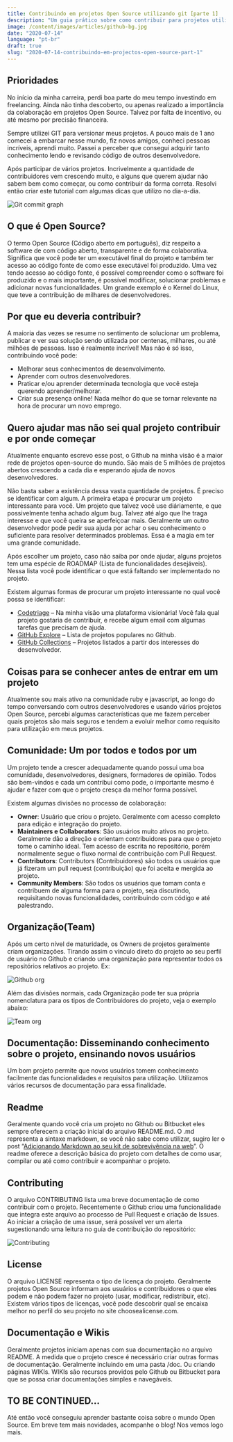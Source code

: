 ```yaml
---
title: Contribuindo em projetos Open Source utilizando git [parte 1]
description: "Um guia prático sobre como contribuir para projetos utilizando git e github"
image: /content/images/articles/github-bg.jpg
date: "2020-07-14"
language: "pt-br"
draft: true
slug: "2020-07-14-contribuindo-em-projectos-open-source-part-1"
---
```


## Prioridades

No início da minha carreira, perdi boa parte do meu tempo investindo em freelancing. Ainda não tinha descoberto, ou apenas realizado a importância da colaboração em projetos Open Source. Talvez por falta de incentivo, ou até mesmo por precisão financeira.

Sempre utilizei GIT para versionar meus projetos. A pouco mais de 1 ano comecei a embarcar nesse mundo, fiz novos amigos, conheci pessoas incríveis, aprendi muito. Passei a perceber que consegui adquirir tanto conhecimento lendo e revisando código de outros desenvolvedore.

Após participar de vários projetos. Incrivelmente a quantidade de contribuidores vem crescendo muito, e alguns que querem ajudar não sabem bem como começar, ou como contribuir da forma correta. Resolvi então criar este tutorial com algumas dicas que utilizo no dia-a-dia.

<img src="/content/images/articles/git-commit-graph.png" alt="Git commit graph" />

## O que é Open Source?

O termo Open Source (Código aberto em português), diz respeito a software de com código aberto, transparente e de forma colaborativa. Significa que você pode ter um executável final do projeto e também ter acesso ao código fonte de como esse executável foi produzido. Uma vez tendo acesso ao código fonte, é possível compreender como o software foi produzido e o mais importante, é possível modificar, solucionar problemas e adicionar novas funcionalidades. Um grande exemplo é o Kernel do Linux, que teve a contribuição de milhares de desenvolvedores.

## Por que eu deveria contribuir?

A maioria das vezes se resume no sentimento de solucionar um problema, publicar e ver sua solução sendo utilizada por centenas, milhares, ou até milhões de pessoas. Isso é realmente incrível!
Mas não é só isso, contribuindo você pode:

* Melhorar seus conhecimentos de desenvolvimento.
* Aprender com outros desenvolvedores.
* Praticar e/ou aprender determinada tecnologia que você esteja querendo aprender/melhorar.
* Criar sua presença online! Nada melhor do que se tornar relevante na hora de procurar um novo emprego.

## Quero ajudar mas não sei qual projeto contribuir e por onde começar

Atualmente enquanto escrevo esse post, o Github na minha visão é a maior rede de projetos open-source do mundo. São mais de 5 milhões de projetos abertos crescendo a cada dia e esperando ajuda de novos desenvolvedores.

Não basta saber a existência dessa vasta quantidade de projetos. É preciso se identificar com algum. A primeira etapa é procurar um projeto interessante para você. Um projeto que talvez você use diáriamente, e que possivelmente tenha achado algum bug. Talvez até algo que lhe traga interesse e que você queira se aperfeiçoar mais. Geralmente um outro desenvolvedor pode pedir sua ajuda por achar o seu conhecimento o suficiente para resolver determinados problemas. Essa é a magia em ter uma grande comunidade.

Após escolher um projeto, caso não saiba por onde ajudar, alguns projetos tem uma espécie de ROADMAP (Lista de funcionalidades desejáveis). Nessa lista você pode identificar o que está faltando ser implementado no projeto.

Existem algumas formas de procurar um projeto interessante no qual você possa se identificar:

* [Codetriage](http://www.codetriage.com/) – Na minha visão uma plataforma visionária! Você fala qual projeto gostaria de contribuir, e recebe algum email com algumas tarefas que precisam de ajuda.
* [GitHub Explore](https://github.com/explore) – Lista de projetos populares no Github.
* [GitHub Collections](https://github.com/collections) – Projetos listados a partir dos interesses do desenvolvedor.

## Coisas para se conhecer antes de entrar em um projeto

Atualmente sou mais ativo na comunidade ruby e javascript, ao longo do tempo conversando com outros desenvolvedores e usando vários projetos Open Source, percebi algumas características que me fazem perceber quais projetos são mais seguros e tendem a evoluir melhor como requisito para utilização em meus projetos.

## Comunidade: Um por todos e todos por um

Um projeto tende a crescer adequadamente quando possui uma boa comunidade, desenvolvedores, designers, formadores de opinião. Todos são bem-vindos e cada um contribui como pode, o importante mesmo é ajudar e fazer com que o projeto cresça da melhor forma possível.

Existem algumas divisões no processo de colaboração:

* **Owner**: Usuário que criou o projeto. Geralmente com acesso completo para edição e integração do projeto.
* **Maintainers e Collaborators**: São usuários muito ativos no projeto. Geralmente dão a direção e orientam contribuidores para que o projeto tome o caminho ideal. Tem acesso de escrita no repositório, porém normalmente segue o fluxo normal de contribuição com Pull Request.
* **Contributors**: Contributors (Contribuidores) são todos os usuários que já fizeram um pull request (contribuição) que foi aceita e mergida ao projeto.
* **Community Members**: São todos os usuários que tomam conta e contribuem de alguma forma para o projeto, seja discutindo, requisitando novas funcionalidades, contribuindo com código e até palestrando.

## Organização(Team)

Após um certo nível de maturidade, os Owners de projetos geralmente criam organizações. Tirando assim o vínculo direto do projeto ao seu perfil de usuário no Github e criando uma organização para representar todos os repositórios relativos ao projeto. Ex:

<img src="/content/images/articles/github-org.png" alt="Github org" />


Além das divisões normais, cada Organização pode ter sua própria nomenclatura para os tipos de Contribuidores do projeto, veja o exemplo abaixo:

<img src="/content/images/articles/team-org.png" alt="Team org" />

## Documentação: Disseminando conhecimento sobre o projeto, ensinando novos usuários
Um bom projeto permite que novos usuários tomem conhecimento facilmente das funcionalidades e requisitos para utilização. Utilizamos vários recursos de documentação para essa finalidade.

## Readme

Geralmente quando você cria um projeto no Github ou Bitbucket eles sempre oferecem a criação inicial do arquivo README.md. O .md representa a sintaxe markdown, se você não sabe como utilizar, sugiro ler o post “[Adicionando Markdown ao seu kit de sobrevivência na web](https://medium.com/@pragmaticivan/contribuindo-em-projetos-open-source-utilizando-git-parte-1-d2b160e0abb5)”. O readme oferece a descrição básica do projeto com detalhes de como usar, compilar ou até como contribuir e acompanhar o projeto.

## Contributing

O arquivo CONTRIBUTING lista uma breve documentação de como contribuir com o projeto. Recentemente o Github criou uma funcionalidade que integra este arquivo ao processo de Pull Request e criação de Issues. Ao iniciar a criação de uma issue, será possível ver um alerta sugestionando uma leitura no guia de contribuição do repositório:


<img src="/content/images/articles/contributing.png" alt="Contributing" />


## License

O arquivo LICENSE representa o tipo de licença do projeto. Geralmente projetos Open Source informam aos usuários e contribuidores o que eles podem e não podem fazer no projeto (usar, modificar, redistribuir, etc). Existem vários tipos de licenças, você pode descobrir qual se encaixa melhor no perfil do seu projeto no site choosealicense.com.

## Documentação e Wikis

Geralmente projetos iniciam apenas com sua documentação no arquivo README. A medida que o projeto cresce é necessário criar outras formas de documentação. Geralmente incluindo em uma pasta /doc. Ou criando páginas WIKIs. WIKIs são recursos providos pelo Github ou Bitbucket para que se possa criar documentações simples e navegáveis.

## TO BE CONTINUED…
Até então você conseguiu aprender bastante coisa sobre o mundo Open Source. Em breve tem mais novidades, acompanhe o blog! Nos vemos logo mais.
